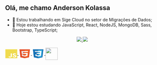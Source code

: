 ## Olá, me chamo Anderson Kolassa


- 🔭 Estou trabalhando em Sige Cloud no setor de Migrações de Dados;
- 🌱 Hoje estou estudando JavaScript, React, NodeJS, MongoDB, Sass, Bootstrap, TypeScript;

<div align="center">
  <a href="https://github.com/Anderson-Kolassa">
  <img height="180em" src="https://github-readme-stats.vercel.app/api?username=Anderson-Kolassa&show_icons=true&theme=dracula&include_all_commits=true&count_private=true"/>
  <img height="180em" src="https://github-readme-stats.vercel.app/api/top-langs/?username=Anderson-Kolassa&layout=compact&langs_count=7&theme=dracula"/>
</div>

  <div style="display: inline_block"><br>
  <img align="center" alt="Anderson-Js" height="30" width="40" src="https://raw.githubusercontent.com/devicons/devicon/master/icons/javascript/javascript-plain.svg">
  <img align="center" alt="Anderson-HTML" height="30" width="40" src="https://raw.githubusercontent.com/devicons/devicon/master/icons/html5/html5-original.svg">
  <img align="center" alt="Anderson-CSS" height="30" width="40" src="https://raw.githubusercontent.com/devicons/devicon/master/icons/css3/css3-original.svg">
  <img align="center" alt"Anderson-Bootstrap" height="40" width="40" src="https://img.icons8.com/color/48/000000/bootstrap.png"/> 
</div>

